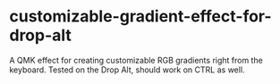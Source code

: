 # customizable-gradient-effect-for-drop-alt
A QMK effect for creating customizable RGB gradients right from the keyboard. Tested on the Drop Alt, should work on CTRL as well. 
